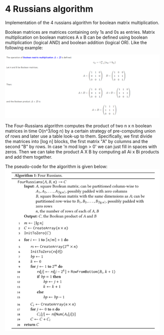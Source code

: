 # 4 Russians algorithm
Implementation of the 4 russians algorithm for boolean matrix multiplication.

Boolean matrices are matrices containing only 1s and 0s as entries. Matrix multiplication on boolean matrices A x B can be defined using boolean multiplication (logical AND) and boolean addition (logical OR). Like the following example: 

![alt text](https://github.com/panoskazantzis/4-russians-algorithm/blob/main/assets/boolean_multiplication.png?raw=true)


The Four-Russians algorithm computes the product of two n x n boolean matrices in time O(n^3/log n) by a certain strategy of pre-computing union of rows and later use a table look-up to them. Specifically, we first divide the matrices into [log n] blocks, the first matrix "A" by columns and the second "B" by rows. In case 'n mod logn > 0' we can just fill in spaces with zeros. Then we can take the product A X B by computing all Ai x Bi products and add them together.

The pseudo-code for the algorithm is given below:
![alt text](https://github.com/panoskazantzis/4-russians-algorithm/blob/main/assets/4-russians-algo.png?raw=true)
